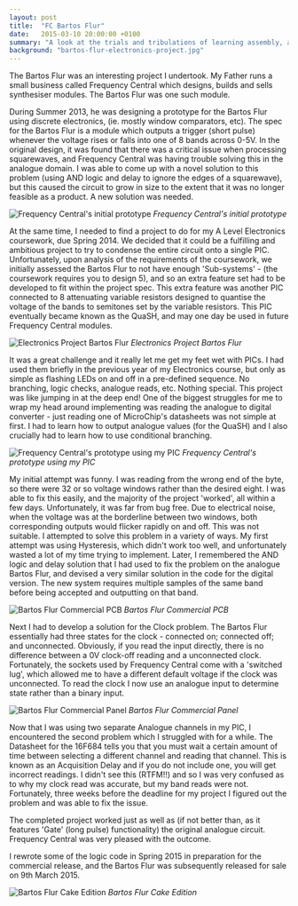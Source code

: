 ```yaml
---
layout: post
title:  "FC Bartos Flur"
date:   2015-03-10 20:00:00 +0100
summary: "A look at the trials and tribulations of learning assembly, and the process of the development of my first Synthesiser Module, the Bartos Flur - from concept to release." 
background: "bartos-flur-electronics-project.jpg"
---
```


The Bartos Flur was an interesting project I undertook.
My Father runs a small business called Frequency Central which
designs, builds and sells synthesiser modules.
The Bartos Flur was one such module.

During Summer 2013, he was designing a prototype for the Bartos Flur using discrete electronics,
(ie. mostly window comparators, etc).
The spec for the Bartos Flur is a module which outputs a trigger (short pulse)
whenever the voltage rises or falls into one of 8 bands across 0-5V.
In the original design, it was found that there was a critical issue when processing squarewaves,
and Frequency Central was having trouble solving this in the analogue domain.
I was able to come up with a novel solution to this problem
(using AND logic and delay to ignore the edges of a squarewave),
but this caused the circuit to grow in size
to the extent that it was no longer feasible as a product.
A new solution was needed.

![Frequency Central's initial prototype](/assets/images/bartos-flur-original-prototype.jpg)
*Frequency Central's initial prototype*

At the same time,
I needed to find a project to do for my A Level Electronics coursework,
due Spring 2014.
We decided that it could be a fulfilling and ambitious project
to try to condense the entire circuit onto a single PIC. 
Unfortunately, upon analysis of the requirements of the coursework,
we initially assessed the Bartos Flur to not have enough 'Sub-systems' - 
(the coursework requires you to design 5),
and so an extra feature set had to be developed to fit within the project spec.
This extra feature was another PIC connected to 8 attenuating variable resistors
designed to quantise the voltage of the bands to semitones set by the variable resistors. 
This PIC eventually became known as the QuaSH,
and may one day be used in future Frequency Central modules.

![Electronics Project Bartos Flur](/assets/images/bartos-flur-electronics-project.jpg)
*Electronics Project Bartos Flur*

It was a great challenge and it really let me get my feet wet with PICs.
I had used them briefly in the previous year of my Electronics course,
but only as simple as flashing LEDs on and off in a pre-defined sequence.
No branching, logic checks, analogue reads, etc. Nothing special.
This project was like jumping in at the deep end!
One of the biggest struggles for me to wrap my head around implementing was
reading the analogue to digital converter - 
just reading one of MicroChip's datasheets was not simple at first.
I had to learn how to output analogue values (for the QuaSH)
and I also crucially had to learn how to use conditional branching.

![Frequency Central's prototype using my PIC](/assets/images/bartos-flur-copper-prototype.jpg)
*Frequency Central's prototype using my PIC*

My initial attempt was funny.
I was reading from the wrong end of the byte,
so there were 32 or so voltage windows rather than the desired eight.
I was able to fix this easily, and the majority of the project 'worked',
all within a few days.
Unfortunately, it was far from bug free.
Due to electrical noise, when the voltage was at the borderline between two windows,
both corresponding outputs would flicker rapidly on and off.
This was not suitable.
I attempted to solve this problem in a variety of ways.
My first attempt was using Hysteresis, which didn't work too well,
and unfortunately wasted a lot of my time trying to implement.
Later, I remembered the AND logic and delay solution that I had used to fix 
the problem on the analogue Bartos Flur, 
and devised a very similar solution in the code for the digital version.
The new system requires multiple samples of the same band before being accepted
and outputting on that band.

![Bartos Flur Commercial PCB](/assets/images/bartos-flur-finished-pcb.jpg)
*Bartos Flur Commercial PCB*

Next I had to develop a solution for the Clock problem.
The Bartos Flur essentially had three states for the clock - 
connected on; connected off; and unconnected. 
Obviously, if you read the input directly, 
there is no difference between a 0V clock-off reading and a unconnected clock.
Fortunately, the sockets used by Frequency Central come with a 'switched lug',
which allowed me to have a different default voltage if the clock was unconnected.
To read the clock I now use an analogue input to determine state rather
than a binary input.


![Bartos Flur Commercial Panel](/assets/images/bartos-flur-finished-panel.jpg)
*Bartos Flur Commercial Panel*
  
Now that I was using two separate Analogue channels in my PIC,
I encountered the second problem which I struggled with for a while.
The Datasheet for the 16F684 tells you that you must wait
a certain amount of time between selecting a different channel and reading that channel.
This is known as an Acquisition Delay and if you do not include one,
you will get incorrect readings. 
I didn't see this (RTFM!!) and so I was very confused as to why 
my clock read was accurate, but my band reads were not.
Fortunately, three weeks before the deadline for my project
I figured out the problem and was able to fix the issue.

The completed project worked just as well as 
(if not better than, as it features 'Gate' (long pulse) functionality)
the original analogue circuit.
Frequency Central was very pleased with the outcome. 

I rewrote some of the logic code in Spring 2015 in preparation for the
commercial release, and the Bartos Flur was subsequently released for sale on 9th March 2015.

![Bartos Flur Cake Edition](/assets/images/bartos-flur-cake.jpg)
*Bartos Flur Cake Edition*
